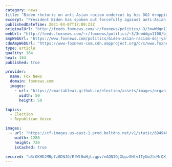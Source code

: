 ```yaml
---
category: news
title: "Biden rhetoric on anti-Asian racism undercut by his DOJ dropping Yale lawsuit, advocates say"
excerpt: "President Biden has spoken out forcefully against anti-Asian racism, but the sincerity of his words is called into question by his administration's decision to drop a lawsuit against Yale University for allegedly discriminating against Asian applicants, advocates tell Fox News. "
publishedDateTime: 2021-04-07T17:09:23Z
originalUrl: "http://feeds.foxnews.com/~r/foxnews/politics/~3/3nwWdgn1100/biden-asian-racism-doj-yale-lawsuit-affirmative-action"
webUrl: "http://feeds.foxnews.com/~r/foxnews/politics/~3/3nwWdgn1100/biden-asian-racism-doj-yale-lawsuit-affirmative-action"
ampWebUrl: "https://www.foxnews.com/politics/biden-asian-racism-doj-yale-lawsuit-affirmative-action.amp"
cdnAmpWebUrl: "https://www-foxnews-com.cdn.ampproject.org/c/s/www.foxnews.com/politics/biden-asian-racism-doj-yale-lawsuit-affirmative-action.amp"
type: article
quality: 164
heat: 164
published: true

provider:
  name: Fox News
  domain: foxnews.com
  images:
    - url: "https://smartableai.github.io/election/assets/images/organizations/foxnews.com-50x50.jpg"
      width: 50
      height: 50

topics:
  - Election
  - Republican Voice

images:
  - url: "https://cf-images.us-east-1.prod.boltdns.net/v1/static/694940094001/8ad54a7b-ec78-41e7-bcc2-bab92767adf4/cc86f5f8-7e72-473c-832b-b7869347ef71/1280x720/match/image.jpg"
    width: 1280
    height: 720
    isCached: true

secured: "b3rOKHDJMBp7z0DNJQ/EfWf0wHjLcgpv/eAQNIQjXbpzSHtv1TyUwJteMrQXjXxAAk3zm6Mr7ahYxomIaIMJsI36b75SWprGyg+theS3rOwIw0HZ5NAX9UixsmSBNg3TQ61RRS0MzJ4M1g/77XYZgzpuhjeOQlKULPsw8q2QV+zbMgYcrzehdj1n9QEKrIaTNQHFO4/FlN+KrBjfAc2yAhJXjMyik8ZVnAVDWAPxOordoT+I3jN9czgRzH+Twqrg4NOOYXElOv94rMfednc9KDYa4WcZGw1LGZyGXJv1gnats2XjE9i1J2ysLZKKCtUVwb59lJgjHLzp5Z1SOiEIUI1VXXikL7yXnTyPc6VrnDI=;BviMcEBVbXI9KdbtHkSJ+A=="
---
```


